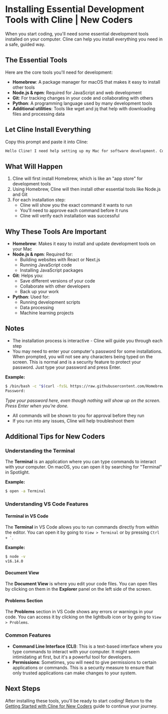 # Installing Essential Development Tools with Cline | New Coders

When you start coding, you'll need some essential development tools installed on your computer. Cline can help you install everything you need in a safe, guided way.

## The Essential Tools

Here are the core tools you'll need for development:

- **Homebrew**: A package manager for macOS that makes it easy to install other tools
- **Node.js & npm**: Required for JavaScript and web development
- **Git**: For tracking changes in your code and collaborating with others
- **Python**: A programming language used by many development tools
- **Additional utilities**: Tools like wget and jq that help with downloading files and processing data

## Let Cline Install Everything

Copy this prompt and paste it into Cline:

```bash
Hello Cline! I need help setting up my Mac for software development. Could you please help me install the essential development tools like Homebrew, Node.js, Git, Python, and any other utilities that are commonly needed for coding? I'd like you to guide me through the process step-by-step, explaining what each tool does and making sure everything is installed correctly.
```

## What Will Happen

1. Cline will first install Homebrew, which is like an "app store" for development tools
2. Using Homebrew, Cline will then install other essential tools like Node.js and Git
3. For each installation step:
   - Cline will show you the exact command it wants to run
   - You'll need to approve each command before it runs
   - Cline will verify each installation was successful

## Why These Tools Are Important

- **Homebrew**: Makes it easy to install and update development tools on your Mac
- **Node.js & npm**: Required for:
  - Building websites with React or Next.js
  - Running JavaScript code
  - Installing JavaScript packages
- **Git**: Helps you:
  - Save different versions of your code
  - Collaborate with other developers
  - Back up your work
- **Python**: Used for:
  - Running development scripts
  - Data processing
  - Machine learning projects

## Notes

- The installation process is interactive - Cline will guide you through each step
- You may need to enter your computer's password for some installations. When prompted, you will not see any characters being typed on the screen. This is normal and is a security feature to protect your password. Just type your password and press Enter.

**Example:**

```bash
$ /bin/bash -c "$(curl -fsSL https://raw.githubusercontent.com/Homebrew/install/HEAD/install.sh)"
Password:
```

*Type your password here, even though nothing will show up on the screen. Press Enter when you're done.*

- All commands will be shown to you for approval before they run
- If you run into any issues, Cline will help troubleshoot them

## Additional Tips for New Coders

### Understanding the Terminal

The **Terminal** is an application where you can type commands to interact with your computer. On macOS, you can open it by searching for "Terminal" in Spotlight.

**Example:**

```bash
$ open -a Terminal
```

### Understanding VS Code Features

#### Terminal in VS Code

The **Terminal** in VS Code allows you to run commands directly from within the editor. You can open it by going to `View > Terminal` or by pressing `` Ctrl + ` ``.

**Example:**

```bash
$ node -v
v16.14.0
```

#### Document View

The **Document View** is where you edit your code files. You can open files by clicking on them in the **Explorer** panel on the left side of the screen.

#### Problems Section

The **Problems** section in VS Code shows any errors or warnings in your code. You can access it by clicking on the lightbulb icon or by going to `View > Problems`.

### Common Features

- **Command Line Interface (CLI)**: This is a text-based interface where you type commands to interact with your computer. It might seem intimidating at first, but it's a powerful tool for developers.
- **Permissions**: Sometimes, you will need to give permissions to certain applications or commands. This is a security measure to ensure that only trusted applications can make changes to your system.

## Next Steps

After installing these tools, you'll be ready to start coding! Return to the [Getting Started with Cline for New Coders](getting-started-new-coders.md) guide to continue your journey.
